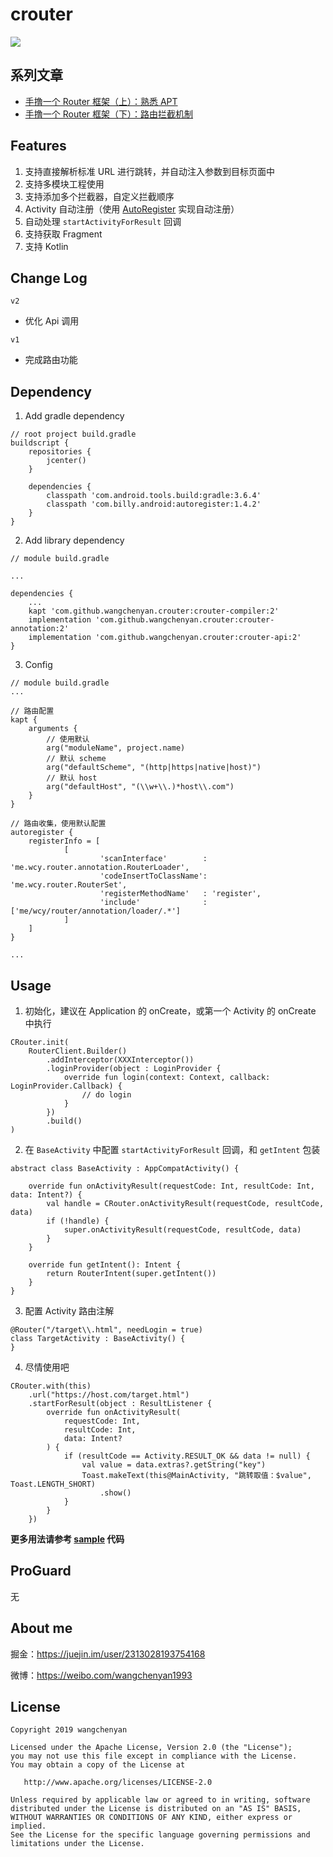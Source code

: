 # crouter

[![](https://jitpack.io/v/wangchenyan/crouter.svg)](https://jitpack.io/#wangchenyan/crouter)

## 系列文章

- [手撸一个 Router 框架（上）：熟悉 APT](https://juejin.im/post/6844903923606618126)
- [手撸一个 Router 框架（下）：路由拦截机制](https://juejin.im/post/6844904193866596365)

## Features

1. 支持直接解析标准 URL 进行跳转，并自动注入参数到目标页面中
2. 支持多模块工程使用
3. 支持添加多个拦截器，自定义拦截顺序
4. Activity 自动注册（使用 [AutoRegister](https://github.com/luckybilly/AutoRegister) 实现自动注册）
5. 自动处理 `startActivityForResult` 回调
6. 支持获取 Fragment
7. 支持 Kotlin

## Change Log

`v2`
- 优化 Api 调用

`v1`
- 完成路由功能

## Dependency

1. Add gradle dependency

```
// root project build.gradle
buildscript {
    repositories {
        jcenter()
    }

    dependencies {
        classpath 'com.android.tools.build:gradle:3.6.4'
        classpath 'com.billy.android:autoregister:1.4.2'
    }
}
```

2. Add library dependency

```
// module build.gradle

...

dependencies {
    ...
    kapt 'com.github.wangchenyan.crouter:crouter-compiler:2'
    implementation 'com.github.wangchenyan.crouter:crouter-annotation:2'
    implementation 'com.github.wangchenyan.crouter:crouter-api:2'
}
```

3. Config

```
// module build.gradle
...

// 路由配置
kapt {
    arguments {
        // 使用默认
        arg("moduleName", project.name)
        // 默认 scheme
        arg("defaultScheme", "(http|https|native|host)")
        // 默认 host
        arg("defaultHost", "(\\w+\\.)*host\\.com")
    }
}

// 路由收集，使用默认配置
autoregister {
    registerInfo = [
            [
                    'scanInterface'        : 'me.wcy.router.annotation.RouterLoader',
                    'codeInsertToClassName': 'me.wcy.router.RouterSet',
                    'registerMethodName'   : 'register',
                    'include'              : ['me/wcy/router/annotation/loader/.*']
            ]
    ]
}

...
```

## Usage

1. 初始化，建议在 Application 的 onCreate，或第一个 Activity 的 onCreate 中执行

```
CRouter.init(
    RouterClient.Builder()
        .addInterceptor(XXXInterceptor())
        .loginProvider(object : LoginProvider {
            override fun login(context: Context, callback: LoginProvider.Callback) {
                // do login
            }
        })
        .build()
)
```

2. 在 `BaseActivity` 中配置 `startActivityForResult` 回调，和 `getIntent` 包装

```
abstract class BaseActivity : AppCompatActivity() {

    override fun onActivityResult(requestCode: Int, resultCode: Int, data: Intent?) {
        val handle = CRouter.onActivityResult(requestCode, resultCode, data)
        if (!handle) {
            super.onActivityResult(requestCode, resultCode, data)
        }
    }

    override fun getIntent(): Intent {
        return RouterIntent(super.getIntent())
    }
}
```

3. 配置 Activity 路由注解

```
@Router("/target\\.html", needLogin = true)
class TargetActivity : BaseActivity() {
}
```

4. 尽情使用吧

```
CRouter.with(this)
    .url("https://host.com/target.html")
    .startForResult(object : ResultListener {
        override fun onActivityResult(
            requestCode: Int,
            resultCode: Int,
            data: Intent?
        ) {
            if (resultCode == Activity.RESULT_OK && data != null) {
                val value = data.extras?.getString("key")
                Toast.makeText(this@MainActivity, "跳转取值：$value", Toast.LENGTH_SHORT)
                    .show()
            }
        }
    })
```

**更多用法请参考 [sample](https://github.com/wangchenyan/crouter/tree/master/sample) 代码**

## ProGuard

无

## About me

掘金：https://juejin.im/user/2313028193754168

微博：https://weibo.com/wangchenyan1993

## License

    Copyright 2019 wangchenyan

    Licensed under the Apache License, Version 2.0 (the "License");
    you may not use this file except in compliance with the License.
    You may obtain a copy of the License at

       http://www.apache.org/licenses/LICENSE-2.0

    Unless required by applicable law or agreed to in writing, software
    distributed under the License is distributed on an "AS IS" BASIS,
    WITHOUT WARRANTIES OR CONDITIONS OF ANY KIND, either express or implied.
    See the License for the specific language governing permissions and
    limitations under the License.